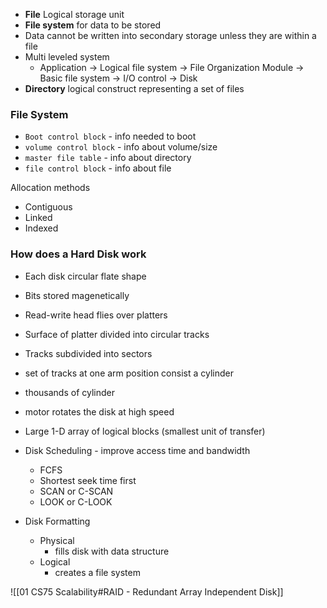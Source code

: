 - **File** Logical storage unit
- **File system** for data to be stored
- Data cannot be written into secondary storage unless they are within a file
- Multi leveled system
	- Application -> Logical file system -> File Organization Module -> Basic file system -> I/O control -> Disk
- **Directory** logical construct representing a set of files


### File System
- `Boot control block` - info needed to boot
- `volume control block` - info about volume/size
- `master file table` - info about directory
- `file control block` - info about file

Allocation methods
- Contiguous
- Linked
- Indexed

### How does a Hard Disk work
- Each disk circular flate shape
- Bits stored magenetically 
- Read-write head flies over platters
- Surface of platter divided into circular tracks
- Tracks subdivided into sectors
- set of tracks at one arm position consist a cylinder
- thousands of cylinder
- motor rotates the disk at high speed

- Large 1-D array of logical blocks (smallest unit of transfer)
- Disk Scheduling - improve access time and bandwidth
	- FCFS
	- Shortest seek time first
	- SCAN or C-SCAN
	- LOOK or C-LOOK
- Disk Formatting
	- Physical
		- fills disk with data structure
	- Logical
		- creates a file system

![[01 CS75 Scalability#RAID - Redundant Array Independent Disk]]